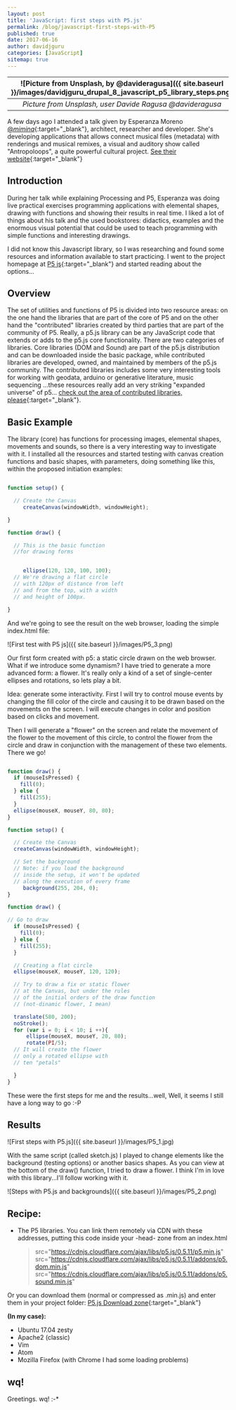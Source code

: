 ```yaml
---
layout: post
title: 'JavaScript: first steps with P5.js'
permalink: /blog/javascript-first-steps-with-P5
published: true
date: 2017-06-16
author: davidjguru
categories: [JavaScript]
sitemap: true
---
```

| ![Picture from Unsplash, by @davideragusa]({{ site.baseurl }}/images/davidjguru_drupal_8_javascript_p5_library_steps.png) |
|:--:|
| *Picture from Unsplash, user Davide Ragusa @davideragusa* |


A few days ago I attended a talk given by Esperanza Moreno [@_mimina_](https://twitter.com/_mimina_){:target="_blank"}, architect, researcher and developer. She's developing applications that allows connect musical files (metadata) with renderings and musical remixes, a visual and auditory show called "Antropoloops", a quite powerful cultural project. [See their website](http://antropoloops.tumblr.com/){:target="_blank"}
<!--more-->

## Introduction

During her talk while explaining Processing and P5, Esperanza was doing live practical exercises programming applications with elemental shapes, drawing with functions and showing their results in real time. I liked a lot of things about his talk and the used bookstores: didactics, examples and the enormous visual potential that could be used to teach programming with simple functions and interesting drawings.

 I did not know this Javascript library, so I was researching and found some resources and information available to start practicing. I went to the project homepage at [P5 js](https://p5js.org/){:target="_blank"} and started reading about the options...


## Overview

The set of utilities and functions of P5 is divided into two resource areas: on the one hand the libraries that are part of the core of P5 and on the other hand the "contributed" libraries created by third parties that are part of the community of P5.
Really, a p5.js library can be any JavaScript code that extends or adds to the p5.js core functionality. There are two categories of libraries. Core libraries (DOM and Sound) are part of the p5.js distribution and can be downloaded inside the basic package, while contributed libraries are developed, owned, and maintained by members of the p5.js community. The contributed libraries includes some very interesting tools for working with geodata, arduino or generative literature, music sequencing ...these resources really add an very striking "expanded universe" of p5... [check out the area of contributed libraries, please](https://p5js.org/libraries/){:target="_blank"}.


## Basic Example

The library (core) has functions for processing images, elemental shapes, movements and sounds, so there is a very interesting way to investigate with it. I installed all the resources and started testing with canvas creation functions and basic shapes, with parameters, doing something like this, within the proposed initiation examples:

```javascript

function setup() {

  // Create the Canvas  
     createCanvas(windowWidth, windowHeight);

}

function draw() {

  // This is the basic function
  //for drawing forms


     ellipse(120, 120, 100, 100);
  // We're drawing a flat circle
  // with 120px of distance from left
  // and from the top, with a width
  // and height of 100px.

}

```
And we're going to see the result on the web browser, loading the simple index.html file:

![First test with P5 js]({{ site.baseurl }}/images/P5_3.png)

Our first form created with p5: a static circle drawn on the web browser. What if we introduce some dynamism? I have tried to generate a more advanced form: a flower. It's really only a kind of a set of single-center ellipses and rotations, so lets play a bit.

Idea: generate some interactivity. First I will try to control mouse events by changing the fill color of the circle and causing it to be drawn based on the movements on the screen. I will execute changes in color and position based on clicks and movement.

Then I will generate a "flower" on the screen and relate the movement of the flower to the movement of this circle, to control the flower from the circle and draw in conjunction with the management of these two elements. There we go!


```javascript

function draw() {
  if (mouseIsPressed) {
    fill(0);
  } else {
    fill(255);
  }
  ellipse(mouseX, mouseY, 80, 80);
}

```


```javascript
function setup() {

  // Create the Canvas
  createCanvas(windowWidth, windowHeight);

  // Set the background
  // Note: if you load the background
  // inside the setup, it won't be updated
  // along the execution of every frame
     background(255, 204, 0);
}

function draw() {

// Go to draw
  if (mouseIsPressed) {
    fill(0);
  } else {
    fill(255);
  }

  // Creating a flat circle
  ellipse(mouseX, mouseY, 120, 120);

  // Try to draw a fix or static flower
  // at the Canvas, but under the rules
  // of the initial orders of the draw function
  // (not-dinamic flower, I mean)

  translate(580, 200);
  noStroke();
  for (var i = 0; i < 10; i ++){
      ellipse(mouseX, mouseY, 20, 80);
      rotate(PI/5);
  // It will create the flower
  // only a rotated ellipse with
  // ten "petals"

  }
}

```
These were the first steps for me and the results...well, Well, it seems I still have a long way to go :-P

## Results

![First steps with P5.js]({{ site.baseurl }}/images/P5_1.jpg)

With the same script (called sketch.js) I played to change elements like the background (testing options) or another basics shapes. As you can view at the bottom of the draw() function, I tried to draw a flower. I think I'm in love with this library...I'll follow working with it.

![Steps with P5.js and backgrounds]({{ site.baseurl }}/images/P5_2.png)

## Recipe:

* The P5 libraries. You can link them remotely via CDN with these addresses, putting this code inside your -head- zone from an index.html

   >  src="https://cdnjs.cloudflare.com/ajax/libs/p5.js/0.5.11/p5.min.js"
   >  src="https://cdnjs.cloudflare.com/ajax/libs/p5.js/0.5.11/addons/p5.dom.min.js"
   >  src="https://cdnjs.cloudflare.com/ajax/libs/p5.js/0.5.11/addons/p5.sound.min.js"

Or you can download them (normal or compressed as .min.js) and enter them in your project folder: [P5.js Download zone](https://p5js.org/download/){:target="_blank"}

**(In my case):**

* Ubuntu 17.04 zesty
* Apache2 (classic)
* Vim
* Atom
* Mozilla Firefox (with Chrome I had some loading problems)

## wq!

Greetings. wq!    :-*
